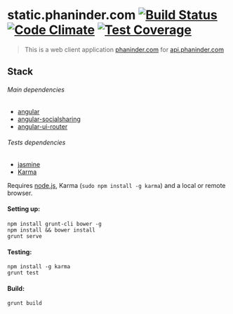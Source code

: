 # static.phaninder.com [![Build Status](https://secure.travis-ci.org/pasupulaphani/static.phaninder.com.png?branch=master)](http://travis-ci.org/pasupulaphani/static.phaninder.com) [![Code Climate](https://codeclimate.com/github/pasupulaphani/static.phaninder.com/badges/gpa.svg)](https://codeclimate.com/github/pasupulaphani/static.phaninder.com) [![Test Coverage](https://codeclimate.com/github/pasupulaphani/static.phaninder.com/badges/coverage.svg)](https://codeclimate.com/github/pasupulaphani/static.phaninder.com)

> This is a web client application [phaninder.com](http://phaninder.com) for [api.phaninder.com](http://api.phaninder.com)

## Stack
###### Main dependencies
* [angular](http://angularjs.org/)
* [angular-socialsharing](http://pasupulaphani.github.io/angular-socialsharing)
* [angular-ui-router](http://angular-ui.github.io/ui-router/site/#/api/ui.router)

###### Tests dependencies
* [jasmine](http://pivotal.github.com/jasmine/)
* [Karma](http://karma-runner.github.io)

Requires [node.js](http://nodejs.org/), Karma (`sudo npm install -g karma`) and a local or remote browser.

#### Setting up:
```
npm install grunt-cli bower -g
npm install && bower install
grunt serve
```
#### Testing:
```
npm install -g karma
grunt test
```
#### Build:
```
grunt build
```
